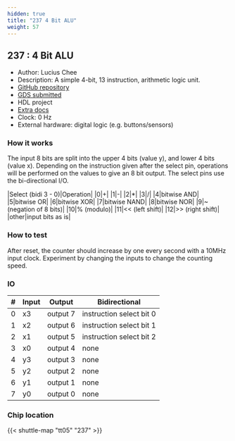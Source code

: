 ```yaml
---
hidden: true
title: "237 4 Bit ALU"
weight: 57
---
```


## 237 : 4 Bit ALU

* Author: Lucius Chee
* Description: A simple 4-bit, 13 instruction, arithmetic logic unit.
* [GitHub repository](https://github.com/czlucius/tt05_alu)
* [GDS submitted](https://github.com/czlucius/tt05_alu/actions/runs/6756712073)
* HDL project
* [Extra docs]()
* Clock: 0 Hz
* External hardware: digital logic (e.g. buttons/sensors)



### How it works

The input 8 bits are split into the upper 4 bits (value y), and lower 4 bits (value x).
Depending on the instruction given after the select pin, operations will be performed on the values to give an 8 bit output.
The select pins use the bi-directional I/O.

|Select (bidi 3 - 0)|Operation|
|0|+|
|1|-|
|2|*|
|3|/|
|4|bitwise AND|
|5|bitwise OR|
|6|bitwise XOR|
|7|bitwise NAND|
|8|bitwise NOR|
|9|~ (negation of 8 bits)|
|10|% (modulo)|
|11|<< (left shift)|
|12|>> (right shift)|
|other|input bits as is|


### How to test

After reset, the counter should increase by one every second with a 10MHz input clock.
Experiment by changing the inputs to change the counting speed.


### IO

| # | Input        | Output       | Bidirectional      |
|---|--------------|--------------| -------------------|
| 0 | x3  | output 7 | instruction select bit 0 |
| 1 | x2  | output 6 | instruction select bit 1 |
| 2 | x1  | output 5 | instruction select bit 2 |
| 3 | x0  | output 4 | none |
| 4 | y3  | output 3 | none |
| 5 | y2  | output 2 | none |
| 6 | y1  | output 1 | none |
| 7 | y0  | output 0 | none |

### Chip location

{{< shuttle-map "tt05" "237" >}}
